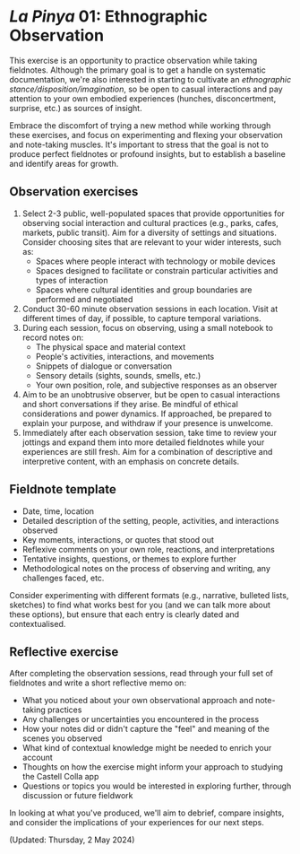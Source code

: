 # _La Pinya_ 01: Ethnographic Observation

This exercise is an opportunity to practice observation while taking fieldnotes. Although the primary goal is to get a handle on systematic documentation, we're also interested in starting to cultivate an _ethnographic stance/disposition/imagination_, so be open to casual interactions and pay attention to your own embodied experiences (hunches, disconcertment, surprise, etc.) as sources of insight.
  
Embrace the discomfort of trying a new method while working through these exercises, and focus on experimenting and flexing your observation and note-taking muscles. It's important to stress that the goal is not to produce perfect fieldnotes or profound insights, but to establish a baseline and identify areas for growth.

## Observation exercises

1. Select 2-3 public, well-populated spaces that provide opportunities for observing social interaction and cultural practices (e.g., parks, cafes, markets, public transit). Aim for a diversity of settings and situations. Consider choosing sites that are relevant to your wider interests, such as:
	- Spaces where people interact with technology or mobile devices
	- Spaces designed to facilitate or constrain particular activities and types of interaction
	- Spaces where cultural identities and group boundaries are performed and negotiated
2. Conduct 30-60 minute observation sessions in each location. Visit at different times of day, if possible, to capture temporal variations.
3. During each session, focus on observing, using a small notebook to record notes on:
	- The physical space and material context
	- People's activities, interactions, and movements
	- Snippets of dialogue or conversation
	- Sensory details (sights, sounds, smells, etc.)
	- Your own position, role, and subjective responses as an observer
4. Aim to be an unobtrusive observer, but be open to casual interactions and short conversations if they arise. Be mindful of ethical considerations and power dynamics. If approached, be prepared to explain your purpose, and withdraw if your presence is unwelcome.
5. Immediately after each observation session, take time to review your jottings and expand them into more detailed fieldnotes while your experiences are still fresh. Aim for a combination of descriptive and interpretive content, with an emphasis on concrete details.

## Fieldnote template

- Date, time, location
- Detailed description of the setting, people, activities, and interactions observed
- Key moments, interactions, or quotes that stood out
- Reflexive comments on your own role, reactions, and interpretations
- Tentative insights, questions, or themes to explore further
- Methodological notes on the process of observing and writing, any challenges faced, etc.

Consider experimenting with different formats (e.g., narrative, bulleted lists, sketches) to find what works best for you (and we can talk more about these options), but ensure that each entry is clearly dated and contextualised.

## Reflective exercise

After completing the observation sessions, read through your full set of fieldnotes and write a short reflective memo on:

- What you noticed about your own observational approach and note-taking practices
- Any challenges or uncertainties you encountered in the process
- How your notes did or didn't capture the "feel" and meaning of the scenes you observed
- What kind of contextual knowledge might be needed to enrich your account
- Thoughts on how the exercise might inform your approach to studying the Castell Colla app
- Questions or topics you would be interested in exploring further, through discussion or future fieldwork

In looking at what you've produced, we'll aim to debrief, compare insights, and consider the implications of your experiences for our next steps.

(Updated: Thursday, 2 May 2024)